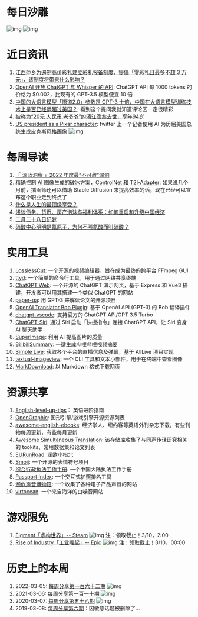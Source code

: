 # 每日沙雕

![img](http://mmbiz.qpic.cn/sz_mmbiz_png/pDARXZuibAKSo1jzVHDVOWlibsXSETb2ZF6Toay1jfaAdrFR8kmS8qdQzgLibIKOicA5vXMM2A3pyDbbOzD6MAsfzA/0?wx_fmt=png)
![img](http://mmbiz.qpic.cn/sz_mmbiz_png/pDARXZuibAKThulSLjeF1vKYangHh1qz00WRVbe76Y8FuiawqEuicIiaGkodTeY0XibNianQpTU51M6Foy29gGKZpLYQ/0?wx_fmt=png)

# 近日资讯

1. [江西萍乡为遏制高价彩礼建立彩礼报备制度，提倡「零彩礼且最多不超 3 万元」，该制度将带来什么影响？](https://www.zhihu.com/question/533809827)
2. [OpenAI 开放 ChatGPT 与 Whisper 的 API](https://openai.com/blog/introducing-chatgpt-and-whisper-apis): ChatGPT API 每 1000 tokens 的价格为 $0.002，比现有的 GPT-3.5 模型便宜 10 倍
3. [中国的大语言模型「悟道2.0」参数是 GPT-3 十倍，中国在大语言模型训练技术上是否已经远超过美国？](https://www.zhihu.com/question/584132646): 看到这个提问我就知道评论区一定很精彩
4. [被称为“20元 人民币 老爷爷”的漓江渔翁去世，享年94岁](https://view.inews.qq.com/a/20230218A05M5M00?uid=)
5. [US president as a Pixar character](https://twitter.com/DSzymborski/status/1627038833455038469): twitter 上一个记者使用 AI 为历届美国总统生成皮克斯风格画像
![img](https://mmbiz.qpic.cn/sz_mmbiz_jpg/pDARXZuibAKSo1jzVHDVOWlibsXSETb2ZF0jNnpapYWwIR4spClbW6uwlkrOl2ficgwoOlTmpQIjcjsm6RaazQp1Q/0?wx_fmt=jpeg)

# 每周导读

1. [「 深蓝洞察 」2022 年度最“不可赦”漏洞](https://mp.weixin.qq.com/s/P_EYQxOEupqdU0BJMRqWsw)
2. [精确控制 AI 图像生成的破冰方案，ControlNet 和 T2I-Adapter](https://medium.com/@catmus2048/%E7%B2%BE%E7%A1%AE%E6%8E%A7%E5%88%B6-ai-%E5%9B%BE%E5%83%8F%E7%94%9F%E6%88%90%E7%9A%84%E7%A0%B4%E5%86%B0%E6%96%B9%E6%A1%88-controlnet-%E5%92%8C-t2i-adapter-13dcad0e62ce): 如果说几个月前，插画师还可以借助 Stable Diffusion 来提高效率的话，现在已经可以宣布这个职业走到终点了
3. [什么是人生的最顶级享受？](https://www.zhihu.com/question/538449801)
4. [浅谈债务、货币、房产泡沫与福利体系：如何重启和升级中国经济](https://www.bilibili.com/read/cv22146887)
5. [二月二十八日记梦](https://mp.weixin.qq.com/s/Kq7VIMLkjv4sqcXrBcT0eQ)
6. [硝酸中心明明是氮原子，为何不叫氮酸而叫硝酸？](https://mp.weixin.qq.com/s/MSt0gjvwwhkonUqyQTbb_A)

# 实用工具

1. [LosslessCut](https://github.com/mifi/lossless-cut): 一个开源的视频编辑器，旨在成为最终的跨平台 FFmpeg GUI
2. [ttyd](https://github.com/tsl0922/ttyd): 一个简单的命令行工具，用于通过网络共享终端
3. [ChatGPT Web](https://github.com/Chanzhaoyu/chatgpt-web): 一个开源的 ChatGPT 演示网页，基于 Express 和 Vue3 搭建，开发者可以用其搭建一个类似 ChatGPT 的网站
4. [paper-qa](https://github.com/whitead/paper-qa): 用 GPT-3 来解读论文的开源项目
5. [OpenAI Translator Bob Plugin](https://github.com/yetone/bob-plugin-openai-translator): 基于 OpenAI API (GPT-3) 的 Bob 翻译插件
6. [chatgpt-vscode](https://github.com/gencay/vscode-chatgpt): 支持官方的 ChatGPT API/GPT 3.5 Turbo 
7. [ChatGPT-Siri](https://github.com/Yue-Yang/ChatGPT-Siri): 通过 Siri 启动「快捷指令」连接 ChatGPT API，让 Siri 变身 AI 聊天助手
8. [SuperImage](https://github.com/Lucchetto/SuperImage): 利用 AI 提高图片的质量
9. [BilibiliSummary](https://github.com/lxfater/BilibiliSummary): 一键生成哔哩哔哩视频摘要
10. [Simple Live](https://github.com/xiaoyaocz/dart_simple_live): 获取各个平台的直播信息及弹幕，基于 AllLive 项目实现
11. [textual-imageview](https://github.com/adamviola/textual-imageview): 一个 CLI 工具和文本小部件，用于在终端中查看图像
12. [MarkDownload](https://github.com/deathau/markdownload): 以 Markdown 格式下载网页

# 资源共享

1. [English-level-up-tips](https://github.com/byoungd/English-level-up-tips)： 英语进阶指南
2. [OpenGraphic](https://github.com/Gforcex/OpenGraphic): 图形引擎/游戏引擎开源资源列表
3. [awesome-english-ebooks](https://github.com/hehonghui/awesome-english-ebooks): 经济学人、纽约客等英语外刊杂志下载，有些刊物每周更新，有些每月更新
4. [Awesome Simultaneous Translation](https://github.com/Vily1998/Awesome-Simultaneous-Translation): 该存储库收集了与同声传译研究相关的 tookits、常用数据集和论文列表
5. [EURunRoad](https://github.com/BaoBaoDualang/EURunRoad): 润欧小指北
6. [Smoji](https://github.com/DejavuMoe/Smoji): 一个开源的表情符号项目
7. [综合行政执法工作手册](https://laws.guidebook.top/): 一个中国大陆执法工作手册
8. [Passport Index](https://www.passportindex.org/byRank.php): 一个交互式护照排名工具
9. [濒危声音博物馆](http://savethesounds.info/): 一个收集了各种电子产品声音的网站
10. [virtocean](https://virtocean.com/): 一个来自海洋的白噪音网站

# 游戏限免

1. [Figment「虚构世界」-- Steam](https://store.steampowered.com/app/493540/Figment/)
![img](http://mmbiz.qpic.cn/sz_mmbiz_png/pDARXZuibAKSo1jzVHDVOWlibsXSETb2ZFqsxXWGrkldUGY524yI4V04aTeKaLtQXBYn6lS4zy5S5piaBHrXmgd5Q/0?wx_fmt=png)
注：领取截止！3/10，2:00
2. [Rise of Industry「工业崛起」-- Epic](https://store.epicgames.com/p/rise-of-industry-0af838)
![img](http://mmbiz.qpic.cn/sz_mmbiz_png/pDARXZuibAKSo1jzVHDVOWlibsXSETb2ZFiadbj7dSaQILoB5EcHD61hicBI3X009GHicQAkIkmWdxP5OQLXBb1e8xw/0?wx_fmt=png)
注：领取截止！3/10，00:00

# 历史上的本周

1. 2022-03-05: [每周分享第一百六十二期](https://mp.weixin.qq.com/s/hcziSCMgzhhtvBnNpHMoEA)
![img](https://mmbiz.qpic.cn/sz_mmbiz_jpg/pDARXZuibAKT2Y6Qic1WPDDcGFs9r1tRZRMNoVNYy78jwD9YStrHebicZibtwVwraRKFjlzNibWTIbvRLwD1jzFOyqw/640?wx_fmt=jpeg&wxfrom=5&wx_lazy=1&wx_co=1)
2. 2021-03-06: [每周分享第一百一十期](https://mp.weixin.qq.com/s/9vlM6I4jgJFb0RDEsjlG8Q)
![img](https://mmbiz.qpic.cn/sz_mmbiz_png/pDARXZuibAKRKev9u0M0XTrozS05FEjrfEWRrc7TO3TG6KoswUe4hEw8YYJqNWMLjYHMv7zQDcibyXkMfX0xgiaWw/640?wx_fmt=png&wxfrom=5&wx_lazy=1&wx_co=1)
3. 2020-03-07: [每周分享第五十八期](https://mp.weixin.qq.com/s/OvaCpTdeEVA7IPSBQwWGpw)
![img](https://mmbiz.qpic.cn/sz_mmbiz_jpg/pDARXZuibAKQCusERubDw73fsZ9PRfuObptIV05ewLgnfQun2Gx3boAMugHZKwJfybicaiaQBC2ia0tR2egUJf5WIQ/640?wx_fmt=jpeg&wxfrom=5&wx_lazy=1&wx_co=1)
4. 2019-03-08: [每周分享第六期](#)：因敏感话题被删除了...
